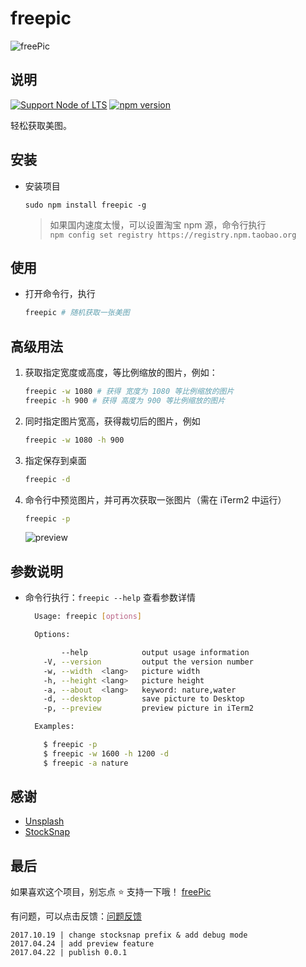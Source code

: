 # freepic

![freePic](http://7xsmek.com1.z0.glb.clouddn.com/github/freepic.gif)

## 说明
[![Support Node of LTS](https://img.shields.io/badge/node-LTS-brightgreen.svg)](https://nodejs.org/)
[![npm version](https://img.shields.io/badge/npm-v0.0.6-orange.svg)](https://www.npmjs.com/package/freepic)

轻松获取美图。

## 安装

- 安装项目

    ```
    sudo npm install freepic -g
    ```

    > 如果国内速度太慢，可以设置淘宝 npm 源，命令行执行  
    > `npm config set registry https://registry.npm.taobao.org`

## 使用

- 打开命令行，执行

    ```bash
    freepic # 随机获取一张美图
    ```

## 高级用法

1. 获取指定宽度或高度，等比例缩放的图片，例如：

    ```bash
    freepic -w 1080 # 获得 宽度为 1080 等比例缩放的图片
    freepic -h 900 # 获得 高度为 900 等比例缩放的图片
    ```

2. 同时指定图片宽高，获得裁切后的图片，例如
    ```bash
    freepic -w 1080 -h 900
    ```

3. 指定保存到桌面
    ```bash
    freepic -d
    ```
4. 命令行中预览图片，并可再次获取一张图片（需在 iTerm2 中运行）
    ```bash
    freepic -p
    ```

    ![preview](http://7xsmek.com1.z0.glb.clouddn.com/github/img/freepic-preview.jpg)

## 参数说明

- 命令行执行：`freepic --help` 查看参数详情

  ```bash
    Usage: freepic [options]

    Options:

          --help            output usage information
      -V, --version         output the version number
      -w, --width  <lang>   picture width
      -h, --height <lang>   picture height
      -a, --about  <lang>   keyword: nature,water
      -d, --desktop         save picture to Desktop
      -p, --preview         preview picture in iTerm2

    Examples:

      $ freepic -p
      $ freepic -w 1600 -h 1200 -d
      $ freepic -a nature
  ```

## 感谢

- [Unsplash](https://unsplash.com)
- [StockSnap](https://stocksnap.io/)

## 最后

如果喜欢这个项目，别忘点 ⭐ 支持一下哦！ [freePic](https://github.com/boboidream/freepic)

有问题，可以点击反馈：[问题反馈](https://github.com/boboidream/freepic/issues)


```
2017.10.19 | change stocksnap prefix & add debug mode
2017.04.24 | add preview feature
2017.04.22 | publish 0.0.1
```
